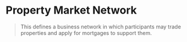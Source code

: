 # Property Market Network

> This defines a business network in which participants may trade properties and apply for mortgages to support them.


